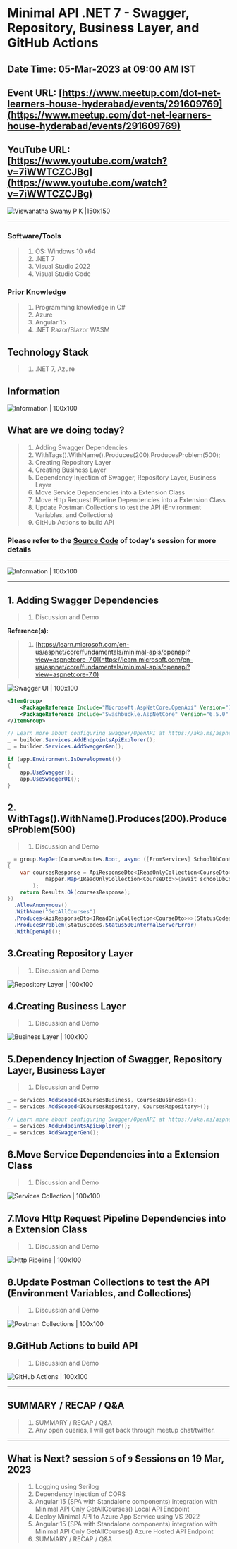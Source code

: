 # Minimal API .NET 7 - Swagger, Repository, Business Layer, and GitHub Actions

## Date Time: 05-Mar-2023 at 09:00 AM IST

## Event URL: [https://www.meetup.com/dot-net-learners-house-hyderabad/events/291609769](https://www.meetup.com/dot-net-learners-house-hyderabad/events/291609769)

## YouTube URL: [https://www.youtube.com/watch?v=7iWWTCZCJBg](https://www.youtube.com/watch?v=7iWWTCZCJBg)

![Viswanatha Swamy P K |150x150](./Images/ViswanathaSwamyPK.PNG)

---

### Software/Tools

> 1. OS: Windows 10 x64
> 1. .NET 7
> 1. Visual Studio 2022
> 1. Visual Studio Code

### Prior Knowledge

> 1. Programming knowledge in C#
> 1. Azure
> 1. Angular 15
> 1. .NET Razor/Blazor WASM

## Technology Stack

> 1. .NET 7, Azure

## Information

![Information | 100x100](./Images/Information.PNG)

## What are we doing today?

> 1. Adding Swagger Dependencies
> 1. WithTags().WithName().Produces(200).ProducesProblem(500);
> 1. Creating Repository Layer
> 1. Creating Business Layer
> 1. Dependency Injection of Swagger, Repository Layer, Business Layer
> 1. Move Service Dependencies into a Extension Class
> 1. Move Http Request Pipeline Dependencies into a Extension Class
> 1. Update Postman Collections to test the API (Environment Variables, and Collections)
> 1. GitHub Actions to build API

### Please refer to the [**Source Code**](https://github.com/Microservices-for-Small-Computer-School/Services-Courses) of today's session for more details

---

![Information | 100x100](./Images/SeatBelt.PNG)

---

## 1. Adding Swagger Dependencies

> 1. Discussion and Demo

**Reference(s):**

> 1. [https://learn.microsoft.com/en-us/aspnet/core/fundamentals/minimal-apis/openapi?view=aspnetcore-7.0](https://learn.microsoft.com/en-us/aspnet/core/fundamentals/minimal-apis/openapi?view=aspnetcore-7.0)

![Swagger UI | 100x100](./Images/SwaggerUI.PNG)

```xml
<ItemGroup>
    <PackageReference Include="Microsoft.AspNetCore.OpenApi" Version="7.0.3" />
    <PackageReference Include="Swashbuckle.AspNetCore" Version="6.5.0" />
</ItemGroup>
```

```csharp
// Learn more about configuring Swagger/OpenAPI at https://aka.ms/aspnetcore/swashbuckle
_ = builder.Services.AddEndpointsApiExplorer();
_ = builder.Services.AddSwaggerGen();
```

```csharp
if (app.Environment.IsDevelopment())
{
    app.UseSwagger();
    app.UseSwaggerUI();
}
```

## 2. WithTags().WithName().Produces(200).ProducesProblem(500)

> 1. Discussion and Demo

```csharp
_ = group.MapGet(CoursesRoutes.Root, async ([FromServices] SchoolDbContext schoolDbContext, IMapper mapper) =>
{
    var coursesResponse = ApiResponseDto<IReadOnlyCollection<CourseDto>>.Create(
            mapper.Map<IReadOnlyCollection<CourseDto>>(await schoolDbContext.Courses.ToListAsync())
        );
    return Results.Ok(coursesResponse);
})
  .AllowAnonymous()
  .WithName("GetAllCourses")
  .Produces<ApiResponseDto<IReadOnlyCollection<CourseDto>>>(StatusCodes.Status200OK)
  .ProducesProblem(StatusCodes.Status500InternalServerError)
  .WithOpenApi();
```

## 3.Creating Repository Layer

> 1. Discussion and Demo

![Repository Layer | 100x100](./Images/Repository.PNG)

## 4.Creating Business Layer

> 1. Discussion and Demo

![Business Layer | 100x100](./Images/BusinessLayer.PNG)

## 5.Dependency Injection of Swagger, Repository Layer, Business Layer

> 1. Discussion and Demo

```csharp
_ = services.AddScoped<ICoursesBusiness, CoursesBusiness>();
_ = services.AddScoped<ICoursesRepository, CoursesRepository>();

// Learn more about configuring Swagger/OpenAPI at https://aka.ms/aspnetcore/swashbuckle
_ = services.AddEndpointsApiExplorer();
_ = services.AddSwaggerGen();
```

## 6.Move Service Dependencies into a Extension Class

> 1. Discussion and Demo

![Services Collection | 100x100](./Images/ServicesCollection.PNG)

## 7.Move Http Request Pipeline Dependencies into a Extension Class

> 1. Discussion and Demo

![Http Pipeline | 100x100](./Images/HttpPipeline.PNG)

## 8.Update Postman Collections to test the API (Environment Variables, and Collections)

> 1. Discussion and Demo

![Postman Collections | 100x100](./Images/PostmanCollections.PNG)

## 9.GitHub Actions to build API

> 1. Discussion and Demo

![GitHub Actions | 100x100](./Images/SessionFirstLook.PNG)

---

## SUMMARY / RECAP / Q&A

> 1. SUMMARY / RECAP / Q&A
> 2. Any open queries, I will get back through meetup chat/twitter.

---

## What is Next? session `5` of `9` Sessions on 19 Mar, 2023

> 1. Logging using Serilog
> 1. Dependency Injection of CORS
> 1. Angular 15 (SPA with Standalone components) integration with Minimal API Only GetAllCourses() Local API Endpoint
> 1. Deploy Minimal API to Azure App Service using VS 2022
> 1. Angular 15 (SPA with Standalone components) integration with Minimal API Only GetAllCourses() Azure Hosted API Endpoint
> 1. SUMMARY / RECAP / Q&A
